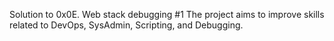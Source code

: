 Solution to 0x0E. Web stack debugging #1
The project aims to improve skills related to DevOps, SysAdmin, Scripting, and Debugging.
